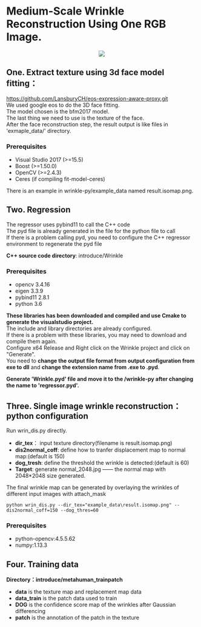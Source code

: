 # Medium-Scale Wrinkle Reconstruction Using One RGB Image.   
<p align="center"> 
<img src="/wrinkle-py/example_output/example.jpg">
</p>  
  
## One. Extract texture using 3d face model fitting：  
https://github.com/LansburyCH/eos-expression-aware-proxy.git  
We used google eos to do the 3D face fitting.  
The model chosen is the bfm2017 model.  
The last thing we need to use is the texture of the face.  
After the face reconstruction step, the result output is like files in 'exmaple_data/' directory.
### Prerequisites
+ Visual Studio 2017 (>=15.5)  
+ Boost (>=1.50.0)  
+ OpenCV (>=2.4.3)  
+ Ceres (if compiling fit-model-ceres)  

There is an example in wrinkle-py/example_data named result.isomap.png.

## Two. Regression   
The regressor uses pybind11 to call the C++ code  
The pyd file is already generated in the file for the python file to call  
If there is a problem calling pyd, you need to configure the C++ regressor environment to regenerate the pyd file  
  
**C++ source code directory**: introduce/Wrinkle
### Prerequisites    
+ opencv 3.4.16  
+ eigen 3.3.9  
+ pybind11 2.8.1  
+ python 3.6 

**These libraries has been downloaded and compiled and use Cmake to generate the visualstudio project.**  
The include and library directories are already configured.  
If there is a problem with these libraries, you may need to download and compile them again.  
Configure x64 Release and Right click on the Wrinkle project and click on "Generate".  
You need to **change the output file format from output configuration from exe to dll** and **change the extension name from .exe to .pyd**.  
  
**Generate 'Wrinkle.pyd' file and move it to the /wrinkle-py after changing the name to 'regressor.pyd'.**  

## Three. Single image wrinkle reconstruction：python configuration
Run wrin_dis.py directly.  
  
+ **dir_tex**： input texture directory(filename is result.isomap.png)  
+ **dis2normal_coff**:  define how to tranfer displacement map to normal map:(default is 150)  
+ **dog_tresh**:  define the threshold the wrinkle is detected:(default is 60)  
+ **Target**:  generate normal_2048.jpg —— the normal map with 2048*2048 size generated.  
  
The final wrinkle map can be generated by overlaying the wrinkles of different input images with attach_mask  
```
python wrin_dis.py --dir_tex="example_data\result.isomap.png" --dis2normal_coff=150 --dog_thres=60
```
### Prerequisites    
+ python-opencv:4.5.5.62  
+ numpy:1.13.3  

## Four. Training data  
**Directory：introduce/metahuman_trainpatch**  
+  **data** is the texture map and replacement map data  
+  **data_train** is the patch data used to train  
+  **DOG** is the confidence score map of the wrinkles after Gaussian differencing  
+  **patch** is the annotation of the patch in the texture  

